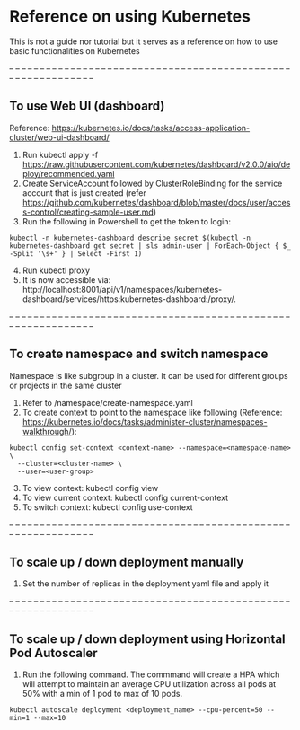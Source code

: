 
# Reference on using Kubernetes

This is not a guide nor tutorial but it serves as a reference on how to use basic functionalities on Kubernetes

– – – – – – – – – – – – – – – – – – – – – – – – – – – – – – – – – – – – – – – – – – – – – – – – – – – – – – – – – – – – 

## To use Web UI (dashboard)

Reference: https://kubernetes.io/docs/tasks/access-application-cluster/web-ui-dashboard/

1. Run kubectl apply -f https://raw.githubusercontent.com/kubernetes/dashboard/v2.0.0/aio/deploy/recommended.yaml
2. Create ServiceAccount followed by ClusterRoleBinding for the service account that is just created (refer https://github.com/kubernetes/dashboard/blob/master/docs/user/access-control/creating-sample-user.md)
3. Run the following in Powershell to get the token to login:
```
kubectl -n kubernetes-dashboard describe secret $(kubectl -n kubernetes-dashboard get secret | sls admin-user | ForEach-Object { $_ -Split '\s+' } | Select -First 1)
```
4. Run kubectl proxy
5. It is now accessible via: http://localhost:8001/api/v1/namespaces/kubernetes-dashboard/services/https:kubernetes-dashboard:/proxy/.

– – – – – – – – – – – – – – – – – – – – – – – – – – – – – – – – – – – – – – – – – – – – – – – – – – – – – – – – – – – – 

## To create namespace and switch namespace

Namespace is like subgroup in a cluster. It can be used for different groups or projects in the same cluster

1. Refer to /namespace/create-namespace.yaml
2. To create context to point to the namespace like following (Reference: https://kubernetes.io/docs/tasks/administer-cluster/namespaces-walkthrough/):
```
kubectl config set-context <context-name> --namespace=<namespace-name> \
  --cluster=<cluster-name> \
  --user=<user-group>
```
3. To view context: kubectl config view
4. To view current context: kubectl config current-context
5. To switch context: kubectl config use-context <context-name>

– – – – – – – – – – – – – – – – – – – – – – – – – – – – – – – – – – – – – – – – – – – – – – – – – – – – – – – – – – – – 

## To scale up / down deployment manually

1. Set the number of replicas in the deployment yaml file and apply it

– – – – – – – – – – – – – – – – – – – – – – – – – – – – – – – – – – – – – – – – – – – – – – – – – – – – – – – – – – – – 

## To scale up / down deployment using Horizontal Pod Autoscaler 

1. Run the following command. The commmand will create a HPA which will attempt to maintain an average CPU utilization across all pods at 50% with a min of 1 pod to max of 10 pods.
```
kubectl autoscale deployment <deployment_name> --cpu-percent=50 --min=1 --max=10
```

